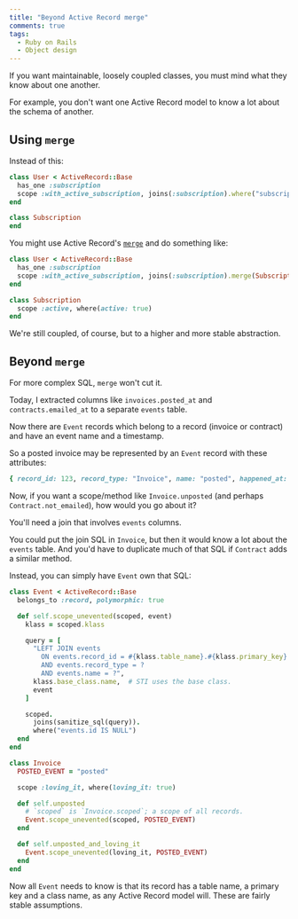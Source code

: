 ```yaml
---
title: "Beyond Active Record merge"
comments: true
tags:
  - Ruby on Rails
  - Object design
---
```


If you want maintainable, loosely coupled classes, you must mind what they know about one another.

For example, you don't want one Active Record model to know a lot about the schema of another.

## Using `merge`

Instead of this:

``` ruby app/models/user.rb
class User < ActiveRecord::Base
  has_one :subscription
  scope :with_active_subscription, joins(:subscription).where("subscriptions.active" => true)
end
```

``` ruby app/models/subscription.rb
class Subscription
end
```

You might use Active Record's [`merge`](http://apidock.com/rails/ActiveRecord/SpawnMethods/merge) and do something like:

``` ruby app/models/user.rb
class User < ActiveRecord::Base
  has_one :subscription
  scope :with_active_subscription, joins(:subscription).merge(Subscription.active)
end
```

``` ruby app/models/subscription.rb
class Subscription
  scope :active, where(active: true)
end
```

We're still coupled, of course, but to a higher and more stable abstraction.


## Beyond `merge`

For more complex SQL, `merge` won't cut it.

Today, I extracted columns like `invoices.posted_at` and `contracts.emailed_at` to a separate `events` table.

Now there are `Event` records which belong to a record (invoice or contract) and have an event name and a timestamp.

So a posted invoice may be represented by an `Event` record with these attributes:

``` ruby
{ record_id: 123, record_type: "Invoice", name: "posted", happened_at: "2013-02-28 16:00" }
```

Now, if you want a scope/method like `Invoice.unposted` (and perhaps `Contract.not_emailed`), how would you go about it?

You'll need a join that involves `events` columns.

You could put the join SQL in `Invoice`, but then it would know a lot about the `events` table. And you'd have to duplicate much of that SQL if `Contract` adds a similar method.

Instead, you can simply have `Event` own that SQL:

``` ruby app/models/event.rb
class Event < ActiveRecord::Base
  belongs_to :record, polymorphic: true

  def self.scope_unevented(scoped, event)
    klass = scoped.klass

    query = [
      "LEFT JOIN events
        ON events.record_id = #{klass.table_name}.#{klass.primary_key}
        AND events.record_type = ?
        AND events.name = ?",
      klass.base_class.name,  # STI uses the base class.
      event
    ]

    scoped.
      joins(sanitize_sql(query)).
      where("events.id IS NULL")
  end
end
```

``` ruby app/models/invoice.rb
class Invoice
  POSTED_EVENT = "posted"

  scope :loving_it, where(loving_it: true)

  def self.unposted
    # `scoped` is `Invoice.scoped`; a scope of all records.
    Event.scope_unevented(scoped, POSTED_EVENT)
  end

  def self.unposted_and_loving_it
    Event.scope_unevented(loving_it, POSTED_EVENT)
  end
end
```

Now all `Event` needs to know is that its record has a table name, a primary key and a class name, as any Active Record model will. These are fairly stable assumptions.
